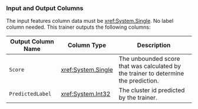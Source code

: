 ### Input and Output Columns
The input features column data must be <xref:System.Single>. No label column needed. This trainer outputs the following columns:

| Output Column Name | Column Type | Description|
| -- | -- | -- |
| `Score` | <xref:System.Single> | The unbounded score that was calculated by the trainer to determine the prediction. |
| `PredictedLabel` | <xref:System.Int32> | The cluster id predicted by the trainer.|
